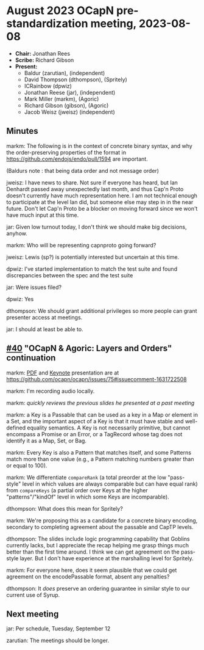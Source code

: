 # August 2023 OCapN pre-standardization meeting, 2023-08-08

- **Chair:** Jonathan Rees
- **Scribe:** Richard Gibson
- **Present:**
  - Baldur (zarutian), (independent)
  - David Thompson (dthompson), (Spritely)
  - ICRainbow (dpwiz)
  - Jonathan Reese (jar), (independent)
  - Mark Miller (markm), (Agoric)
  - Richard Gibson (gibson), (Agoric)
  - Jacob Weisz (jweisz) (independent)

## Minutes

markm: The following is in the context of concrete binary syntax, and why the order-preserving properties of the format in https://github.com/endojs/endo/pull/1594 are important.

(Baldurs note : that being data order and not message order)

jweisz: I have news to share. Not sure if everyone has heard, but Ian Denhardt passed away unexpectedly last month, and thus Cap'n Proto doesn't currently have much representation here. I am not technical enough to participate at the level Ian did, but someone else may step in in the near future. Don't let Cap'n Proto be a blocker on moving forward since we won't have much input at this time.

jar: Given low turnout today, I don't think we should make big decisions, anyhow.

markm: Who will be representing capnproto going forward?

jweisz: Lewis (sp?) is potentially interested but uncertain at this time.

dpwiz: I've started implementation to match the test suite and found discrepancies between the spec and the test suite

jar: Were issues filed?

dpwiz: Yes

dthompson: We should grant additional privileges so more people can grant presenter access at meetings.

jar: I should at least be able to.

## [#40](https://github.com/ocapn/ocapn/issues/40) "OCapN & Agoric: Layers and Orders" continuation

markm: [PDF](https://github.com/ocapn/ocapn/files/12022790/ocapn-layers-orders-ocapn-talk2.pdf) and [Keynote](https://github.com/ocapn/ocapn/files/12022796/ocapn-layers-orders-ocapn-talk2.key.zip) presentation are at https://github.com/ocapn/ocapn/issues/75#issuecomment-1631722508

markm: I'm recording audio locally.

markm: *quickly reviews the previous slides he presented at a past meeting*

markm: a Key is a Passable that can be used as a key in a Map or element in a Set, and the important aspect of a Key is that it must have stable and well-defined equality semantics. A Key is not necessarily primitive, but cannot encompass a Promise or an Error, or a TagRecord whose tag does not identify it as a Map, Set, or Bag.

markm: Every Key is also a Pattern that matches itself, and some Patterns match more than one value (e.g., a Pattern matching numbers greater than or equal to 100).

markm: We differentiate `compareRank` (a total preorder at the low "pass-style" level in which values are always comparable but can have equal rank) from `compareKeys` (a partial order over Keys at the higher "patterns"/"kindOf" level in which some Keys are incomparable).

dthompson: What does this mean for Spritely?

markm: We're proposing this as a candidate for a concrete binary encoding, secondary to completing agreement about the passable and CapTP levels.

dthompson: The slides include logic programming capability that Goblins currently lacks, but I appreciate the recap helping me grasp things much better than the first time around. I think we can get agreement on the pass-style layer. But I don't have experience at the marshalling level for Spritely.

markm: For everyone here, does it seem plausible that we could get agreement on the encodePassable format, absent any penalties?

dthompson: It _does_ preserve an ordering guarantee in similar style to our current use of Syrup.

## Next meeting

jar: Per schedule, Tuesday, September 12

zarutian: The meetings should be longer.

